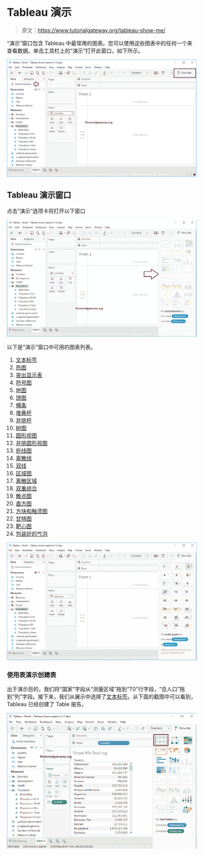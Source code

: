 # Tableau 演示

> 原文：<https://www.tutorialgateway.org/tableau-show-me/>

“演示”窗口包含 Tableau 中最常用的图表。您可以使用这些图表中的任何一个来查看数据。单击工具栏上的“演示”打开此窗口，如下所示。

![Tableau Show Me 1](img/5d3af7c7db4f1fa7003a2e9d1ee8b2c2.png)

## Tableau 演示窗口

点击“演示”选项卡将打开以下窗口

![Tableau Show Me 2](img/11c5ae58ca79ace8263afdf9975f0229.png)

以下是“演示”窗口中可用的图表列表。

1.  [文本标签](https://www.tutorialgateway.org/tableau-text-label/)
2.  [热图](https://www.tutorialgateway.org/tableau-heat-map/)
3.  [突出显示表](https://www.tutorialgateway.org/highlight-table-in-tableau/)
4.  [符号图](https://www.tutorialgateway.org/how-to-create-a-map-in-tableau/)
5.  [地图](https://www.tutorialgateway.org/maps-in-tableau/)
6.  [饼图](https://www.tutorialgateway.org/pie-chart-in-tableau/)
7.  [横条](https://www.tutorialgateway.org/bar-chart-in-tableau/)
8.  [堆叠杆](https://www.tutorialgateway.org/stacked-bar-chart-in-tableau/)
9.  [并排杆](https://www.tutorialgateway.org/grouped-bar-chart-in-tableau/)
10.  [树图](https://www.tutorialgateway.org/tableau-treemap/)
11.  [圆形视图](https://www.tutorialgateway.org/circle-views-in-tableau/)
12.  [并排圆形视图](https://www.tutorialgateway.org/circle-views-in-tableau/)
13.  [折线图](https://www.tutorialgateway.org/tableau-line-chart/)
14.  [离散线](https://www.tutorialgateway.org/tableau-line-chart/)
15.  [双线](https://www.tutorialgateway.org/dual-lines-chart-in-tableau/)
16.  [区域图](https://www.tutorialgateway.org/tableau-area-chart/)
17.  [离散区域](https://www.tutorialgateway.org/tableau-area-chart/)
18.  [双重组合](https://www.tutorialgateway.org/tableau-dual-combination-chart/)
19.  [散点图](https://www.tutorialgateway.org/tableau-scatter-plot/)
20.  [直方图](https://www.tutorialgateway.org/tableau-histogram/)
21.  [方块和触须图](https://www.tutorialgateway.org/tableau-box-plot/)
22.  [甘特图](https://www.tutorialgateway.org/gantt-chart-in-tableau/)
23.  [靶心图](https://www.tutorialgateway.org/tableau-bullet-graph/)
24.  [包装好的气泡](https://www.tutorialgateway.org/tableau-bubble-chart/)

![Tableau Show Me 3](img/415a38a81d10dff22cb3ce2f44501ba2.png)

### 使用表演示创建表

出于演示目的，我们将“国家”字段从“测量区域”拖到“T0”行字段，“总人口”拖到“列”字段。接下来，我们从展示中选择了[文本标签](https://www.tutorialgateway.org/tableau-text-label/)。从下面的截图中可以看到，Tableau 已经创建了 Table 报告。

![Tableau Show Me 4](img/6499073a765ab882fa5b216fbd9fcc3e.png)